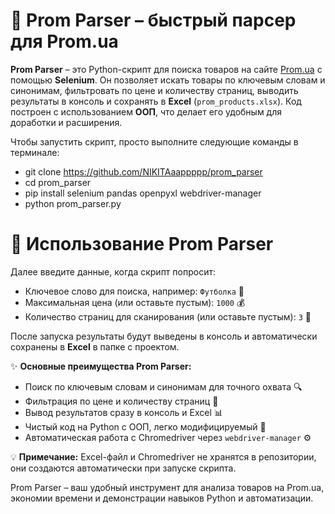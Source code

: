 # 🚀 Prom Parser – быстрый парсер для Prom.ua

**Prom Parser** – это Python-скрипт для поиска товаров на сайте [Prom.ua](https://prom.ua/) с помощью **Selenium**. Он позволяет искать товары по ключевым словам и синонимам, фильтровать по цене и количеству страниц, выводить результаты в консоль и сохранять в **Excel** (`prom_products.xlsx`). Код построен с использованием **ООП**, что делает его удобным для доработки и расширения.  

Чтобы запустить скрипт, просто выполните следующие команды в терминале:
- git clone <https://github.com/NIKITAaappppp/prom_parser>
- cd prom_parser
- pip install selenium pandas openpyxl webdriver-manager
- python prom_parser.py

# 📝 Использование Prom Parser

Далее введите данные, когда скрипт попросит:

- Ключевое слово для поиска, например: `Футболка` 🧥  
- Максимальная цена (или оставьте пустым): `1000` 💰  
- Количество страниц для сканирования (или оставьте пустым): `3` 📄  

После запуска результаты будут выведены в консоль и автоматически сохранены в **Excel** в папке с проектом.

✨ **Основные преимущества Prom Parser:**  
- Поиск по ключевым словам и синонимам для точного охвата 🔍  
- Фильтрация по цене и количеству страниц 💸  
- Вывод результатов сразу в консоль и Excel 📊  
- Чистый код на Python с ООП, легко модифицируемый 🐍  
- Автоматическая работа с Chromedriver через `webdriver-manager` ⚙️  

💡 **Примечание:** Excel-файл и Chromedriver не хранятся в репозитории, они создаются автоматически при запуске скрипта.

Prom Parser – ваш удобный инструмент для анализа товаров на Prom.ua, экономии времени и демонстрации навыков Python и автоматизации.
